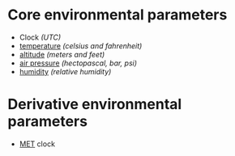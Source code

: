 # Core environmental parameters

- Clock _(UTC)_
- [temperature](https://en.wikipedia.org/wiki/Temperature) _(celsius and fahrenheit)_
- [altitude](https://en.wikipedia.org/wiki/Altitude) _(meters and feet)_
- [air pressure](https://en.wikipedia.org/wiki/Atmospheric_pressure) _(hectopascal, bar, psi)_
- [humidity](https://en.wikipedia.org/wiki/Humidity) _(relative humidity)_

# Derivative environmental parameters

- [MET](https://en.wikipedia.org/wiki/Mission_Elapsed_Time) clock
